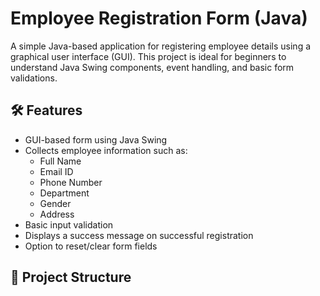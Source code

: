# Employee Registration Form (Java)

A simple Java-based application for registering employee details using a graphical user interface (GUI). This project is ideal for beginners to understand Java Swing components, event handling, and basic form validations.

## 🛠️ Features

- GUI-based form using Java Swing
- Collects employee information such as:
  - Full Name
  - Email ID
  - Phone Number
  - Department
  - Gender
  - Address
- Basic input validation
- Displays a success message on successful registration
- Option to reset/clear form fields

## 📂 Project Structure

